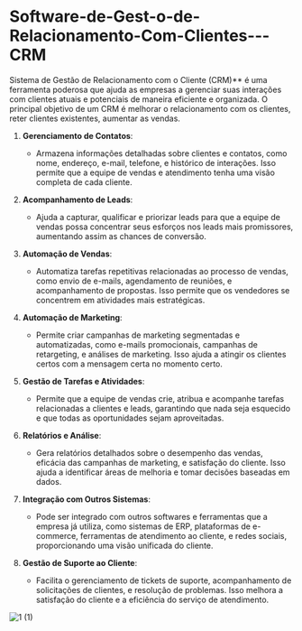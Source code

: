 # Software-de-Gest-o-de-Relacionamento-Com-Clientes---CRM
Sistema de Gestão de Relacionamento com o Cliente (CRM)** é uma ferramenta poderosa que ajuda as empresas a gerenciar suas interações com clientes atuais e potenciais de maneira eficiente e organizada. O principal objetivo de um CRM é melhorar o relacionamento com os clientes, reter clientes existentes, aumentar as vendas.

1. **Gerenciamento de Contatos**: 
   - Armazena informações detalhadas sobre clientes e contatos, como nome, endereço, e-mail, telefone, e histórico de interações. Isso permite que a equipe de vendas e atendimento tenha uma visão completa de cada cliente.

2. **Acompanhamento de Leads**:
   - Ajuda a capturar, qualificar e priorizar leads para que a equipe de vendas possa concentrar seus esforços nos leads mais promissores, aumentando assim as chances de conversão.

3. **Automação de Vendas**:
   - Automatiza tarefas repetitivas relacionadas ao processo de vendas, como envio de e-mails, agendamento de reuniões, e acompanhamento de propostas. Isso permite que os vendedores se concentrem em atividades mais estratégicas.

4. **Automação de Marketing**:
   - Permite criar campanhas de marketing segmentadas e automatizadas, como e-mails promocionais, campanhas de retargeting, e análises de marketing. Isso ajuda a atingir os clientes certos com a mensagem certa no momento certo.

5. **Gestão de Tarefas e Atividades**:
   - Permite que a equipe de vendas crie, atribua e acompanhe tarefas relacionadas a clientes e leads, garantindo que nada seja esquecido e que todas as oportunidades sejam aproveitadas.

6. **Relatórios e Análise**:
   - Gera relatórios detalhados sobre o desempenho das vendas, eficácia das campanhas de marketing, e satisfação do cliente. Isso ajuda a identificar áreas de melhoria e tomar decisões baseadas em dados.

7. **Integração com Outros Sistemas**:
   - Pode ser integrado com outros softwares e ferramentas que a empresa já utiliza, como sistemas de ERP, plataformas de e-commerce, ferramentas de atendimento ao cliente, e redes sociais, proporcionando uma visão unificada do cliente.

8. **Gestão de Suporte ao Cliente**:
   - Facilita o gerenciamento de tickets de suporte, acompanhamento de solicitações de clientes, e resolução de problemas. Isso melhora a satisfação do cliente e a eficiência do serviço de atendimento.


![1 (1)](https://github.com/user-attachments/assets/75382e8d-edae-4c35-b9c7-51d2bb393081)
